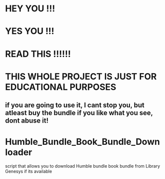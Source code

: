 # HEY YOU !!!
# YES YOU !!!
# READ THIS !!!!!!
# THIS WHOLE PROJECT IS JUST FOR EDUCATIONAL PURPOSES
## if you are going to use it, I cant stop you, but atleast buy the bundle if you like what you see, dont abuse it!

# Humble_Bundle_Book_Bundle_Downloader
script that allows you to download Humble bundle book bundle from Library Genesys if its available

